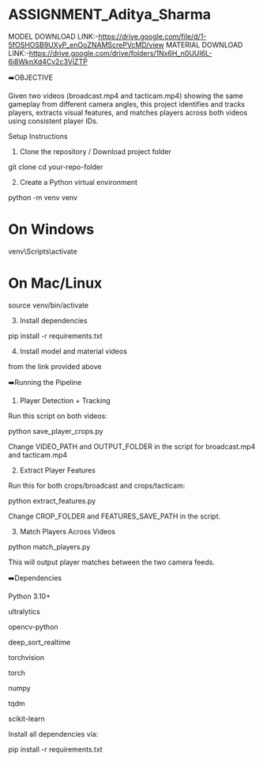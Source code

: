 # ASSIGNMENT_Aditya_Sharma

MODEL DOWNLOAD LINK:-https://drive.google.com/file/d/1-5fOSHOSB9UXyP_enOoZNAMScrePVcMD/view
MATERIAL DOWNLOAD LINK:-https://drive.google.com/drive/folders/1Nx6H_n0UUI6L-6i8WknXd4Cv2c3VjZTP

➡️OBJECTIVE

Given two videos (broadcast.mp4 and tacticam.mp4) showing the same gameplay from different camera angles, this project identifies and tracks players, extracts visual features, and matches players across both videos using consistent player IDs.

Setup Instructions

1. Clone the repository / Download project folder

git clone <your-repo-link>
cd your-repo-folder

2. Create a Python virtual environment

python -m venv venv
# On Windows
venv\Scripts\activate
# On Mac/Linux
source venv/bin/activate

3. Install dependencies

pip install -r requirements.txt

4. Install model and material videos
   
from the link provided above

➡️Running the Pipeline

1. Player Detection + Tracking

Run this script on both videos:

python save_player_crops.py

Change VIDEO_PATH and OUTPUT_FOLDER in the script for broadcast.mp4 and tacticam.mp4

2. Extract Player Features

Run this for both crops/broadcast and crops/tacticam:

python extract_features.py

Change CROP_FOLDER and FEATURES_SAVE_PATH in the script.

3. Match Players Across Videos

python match_players.py

This will output player matches between the two camera feeds.

➡️Dependencies

Python 3.10+

ultralytics

opencv-python

deep_sort_realtime

torchvision

torch

numpy

tqdm

scikit-learn

Install all dependencies via:

pip install -r requirements.txt

